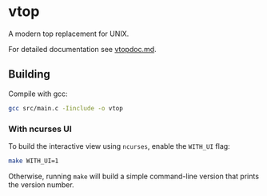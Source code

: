 # vtop
A modern top replacement for UNIX.

For detailed documentation see [vtopdoc.md](vtopdoc.md).

## Building
Compile with gcc:
```sh
gcc src/main.c -Iinclude -o vtop
```

### With ncurses UI
To build the interactive view using `ncurses`, enable the `WITH_UI` flag:
```sh
make WITH_UI=1
```
Otherwise, running `make` will build a simple command-line version
that prints the version number.

